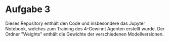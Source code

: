 # Aufgabe 3

Dieses Repository enthält den Code und insbesondere das Jupyter Notebook, welches zum Training des 4-Gewinnt Agenten erstellt wurde. Der Ordner "Weights" enthält die Gewichte der verschiedenen Modellversionen.
